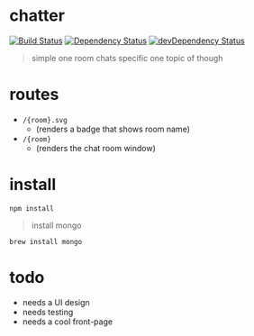 # chatter

[![Build Status](https://travis-ci.org/gabrielcsapo/chatter.svg?branch=master)](https://travis-ci.org/gabrielcsapo/chatter)
[![Dependency Status](https://david-dm.org/gabrielcsapo/chatter.svg)](https://david-dm.org/gabrielcsapo/chatter)
[![devDependency Status](https://david-dm.org/gabrielcsapo/chatter/dev-status.svg)](https://david-dm.org/gabrielcsapo/chatter#info=devDependencies)

> simple one room chats specific one topic of though

# routes

- `/{room}.svg`
    - (renders a badge that shows room name)
- `/{room}`
    - (renders the chat room window)

# install

`npm install`

> install mongo

```
brew install mongo
```

# todo

- needs a UI design
- needs testing
- needs a cool front-page
